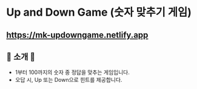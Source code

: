 # Up and Down Game (숫자 맞추기 게임)
https://mk-updowngame.netlify.app
---
## 💠 소개 💠
- 1부터 100까지의 숫자 중 정답을 맞추는 게임입니다.
- 오답 시, Up 또는 Down으로 힌트를 제공합니다.

